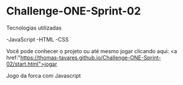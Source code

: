 # Challenge-ONE-Sprint-02

Tecnologias utilizadas

-JavaScript
-HTML
-CSS

Você pode conhecer o projeto ou até mesmo jogar clicando aqui: <a href:"https://thomas-tavares.github.io/Challenge-ONE-Sprint-02/start.html">jogar</a>

Jogo da forca com Javascript
